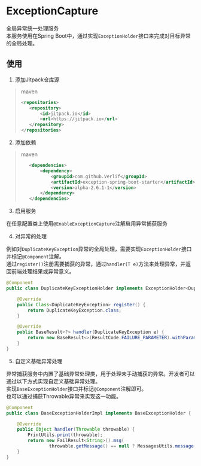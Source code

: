 # ExceptionCapture

全局异常统一处理服务  
本服务使用在Spring Boot中，通过实现`ExceptionHolder`接口来完成对目标异常的全局处理。

## 使用

1. 添加Jitpack仓库源

> maven
> ```xml
> <repositories>
>    <repository>
>        <id>jitpack.io</id>
>        <url>https://jitpack.io</url>
>    </repository>
> </repositories>
> ```

2. 添加依赖

> maven
> ```xml
>    <dependencies>
>        <dependency>
>            <groupId>com.github.Verlif</groupId>
>            <artifactId>exception-spring-boot-starter</artifactId>
>            <version>alpha-2.6.1-1</version>
>        </dependency>
>    </dependencies>
> ```

3. 启用服务

在任意配置类上使用`@EnableExceptionCapture`注解启用异常捕获服务

4. 对异常的处理

例如对`DuplicateKeyException`异常的全局处理，需要实现`ExceptionHolder`接口并标记`@Component`注解。  
通过`register()`注册需要捕获的异常，通过`handler(T e)`方法来处理异常，并返回前端处理结果或异常意义。

```java
@Component
public class DuplicateKeyExceptionHolder implements ExceptionHolder<DuplicateKeyException> {

    @Override
    public Class<DuplicateKeyException> register() {
        return DuplicateKeyException.class;
    }

    @Override
    public BaseResult<?> handler(DuplicateKeyException e) {
        return new BaseResult<>(ResultCode.FAILURE_PARAMETER).withParam(MessagesUtils.message("error.duplicate_key"));
    }
}
```

5. 自定义基础异常处理

异常捕获服务中内置了基础异常处理类，用于处理未手动捕获的异常。开发者可以通过以下方式实现自定义基础异常处理。  
实现`BaseExceptionHolder`接口并标记`@Component`注解即可。  
也可以通过捕获Throwable异常来实现这一功能。

```java
@Component
public class BaseExceptionHolderImpl implements BaseExceptionHolder {

    @Override
    public Object handler(Throwable throwable) {
        PrintUtils.print(throwable);
        return new FailResult<String>().msg(
                throwable.getMessage() == null ? MessagesUtils.message("error.default") : throwable.getMessage());
    }
}
```
